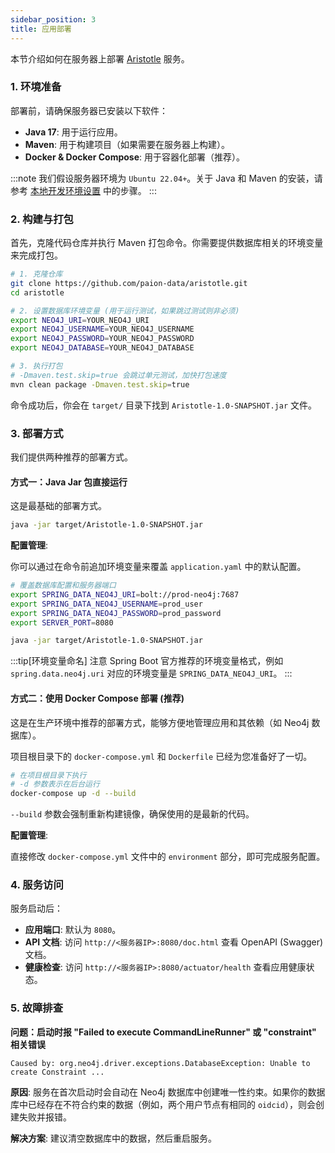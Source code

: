 ```yaml
---
sidebar_position: 3
title: 应用部署
---
```


[//]: # (Copyright 2024 Paion Data)

[//]: # (Licensed under the Apache License, Version 2.0 &#40;the "License"&#41;;)
[//]: # (you may not use this file except in compliance with the License.)
[//]: # (You may obtain a copy of the License at)

[//]: # (    http://www.apache.org/licenses/LICENSE-2.0)

[//]: # (Unless required by applicable law or agreed to in writing, software)
[//]: # (distributed under the License is distributed on an "AS IS" BASIS,)
[//]: # (WITHOUT WARRANTIES OR CONDITIONS OF ANY KIND, either express or implied.)
[//]: # (See the License for the specific language governing permissions and)
[//]: # (limitations under the License.)

本节介绍如何在服务器上部署 [Aristotle] 服务。

### 1. 环境准备

部署前，请确保服务器已安装以下软件：

- **Java 17**: 用于运行应用。
- **Maven**: 用于构建项目（如果需要在服务器上构建）。
- **Docker & Docker Compose**: 用于容器化部署（推荐）。

:::note
我们假设服务器环境为 `Ubuntu 22.04+`。关于 Java 和 Maven 的安装，请参考 [本地开发环境设置](./setup.md) 中的步骤。
:::

### 2. 构建与打包

首先，克隆代码仓库并执行 Maven 打包命令。你需要提供数据库相关的环境变量来完成打包。

```bash
# 1. 克隆仓库
git clone https://github.com/paion-data/aristotle.git
cd aristotle

# 2. 设置数据库环境变量 (用于运行测试，如果跳过测试则非必须)
export NEO4J_URI=YOUR_NEO4J_URI
export NEO4J_USERNAME=YOUR_NEO4J_USERNAME
export NEO4J_PASSWORD=YOUR_NEO4J_PASSWORD
export NEO4J_DATABASE=YOUR_NEO4J_DATABASE

# 3. 执行打包
# -Dmaven.test.skip=true 会跳过单元测试，加快打包速度
mvn clean package -Dmaven.test.skip=true
```

命令成功后，你会在 `target/` 目录下找到 `Aristotle-1.0-SNAPSHOT.jar` 文件。

### 3. 部署方式

我们提供两种推荐的部署方式。

#### 方式一：Java Jar 包直接运行

这是最基础的部署方式。

```bash
java -jar target/Aristotle-1.0-SNAPSHOT.jar
```

**配置管理**:

你可以通过在命令前追加环境变量来覆盖 `application.yaml` 中的默认配置。

```bash
# 覆盖数据库配置和服务器端口
export SPRING_DATA_NEO4J_URI=bolt://prod-neo4j:7687
export SPRING_DATA_NEO4J_USERNAME=prod_user
export SPRING_DATA_NEO4J_PASSWORD=prod_password
export SERVER_PORT=8080

java -jar target/Aristotle-1.0-SNAPSHOT.jar
```

:::tip[环境变量命名]
注意 Spring Boot 官方推荐的环境变量格式，例如 `spring.data.neo4j.uri` 对应的环境变量是 `SPRING_DATA_NEO4J_URI`。
:::

#### 方式二：使用 Docker Compose 部署 (推荐)

这是在生产环境中推荐的部署方式，能够方便地管理应用和其依赖（如 Neo4j 数据库）。

项目根目录下的 `docker-compose.yml` 和 `Dockerfile` 已经为您准备好了一切。

```bash
# 在项目根目录下执行
# -d 参数表示在后台运行
docker-compose up -d --build
```

`--build` 参数会强制重新构建镜像，确保使用的是最新的代码。

**配置管理**:

直接修改 `docker-compose.yml` 文件中的 `environment` 部分，即可完成服务配置。

### 4. 服务访问

服务启动后：

- **应用端口**: 默认为 `8080`。
- **API 文档**: 访问 `http://<服务器IP>:8080/doc.html` 查看 OpenAPI (Swagger) 文档。
- **健康检查**: 访问 `http://<服务器IP>:8080/actuator/health` 查看应用健康状态。

### 5. 故障排查

**问题：启动时报 "Failed to execute CommandLineRunner" 或 "constraint" 相关错误**

```text
Caused by: org.neo4j.driver.exceptions.DatabaseException: Unable to create Constraint ...
```

**原因**: 服务在首次启动时会自动在 Neo4j 数据库中创建唯一性约束。如果你的数据库中已经存在不符合约束的数据（例如，两个用户节点有相同的 `oidcid`），则会创建失败并报错。

**解决方案**: 建议清空数据库中的数据，然后重启服务。

[Aristotle]: https://aristotle-ws.com
